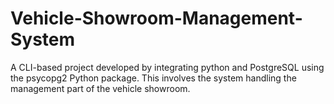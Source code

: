 # Vehicle-Showroom-Management-System
A CLI-based project developed by integrating python and PostgreSQL using the psycopg2 Python package. This involves the system handling the management part of the vehicle showroom. 
